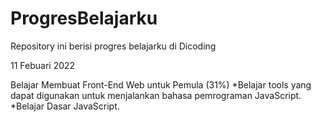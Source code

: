 # ProgresBelajarku
Repository ini berisi progres belajarku di Dicoding

11 Febuari 2022

Belajar Membuat Front-End Web untuk Pemula (31%)
  *Belajar tools yang dapat digunakan untuk menjalankan bahasa pemrograman JavaScript.
  *Belajar Dasar JavaScript.
